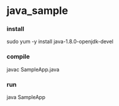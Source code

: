 # java_sample

### install 
sudo yum -y install java-1.8.0-openjdk-devel

### compile
javac SampleApp.java

### run
java SampleApp